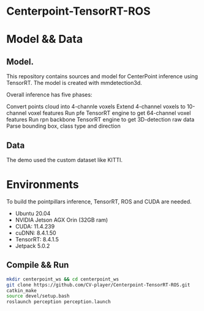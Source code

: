 # Centerpoint-TensorRT-ROS
# Model && Data
## Model. 
This repository contains sources and model for CenterPoint inference using TensorRT. The model is created with mmdetection3d.

Overall inference has five phases:

Convert points cloud into 4-channle voxels
Extend 4-channel voxels to 10-channel voxel features
Run pfe TensorRT engine to get 64-channel voxel features
Run rpn backbone TensorRT engine to get 3D-detection raw data
Parse bounding box, class type and direction
## Data
The demo used the custom dataset like KITTI.

# Environments
To build the pointpillars inference, TensorRT, ROS and CUDA are needed.
 - Ubuntu 20.04
 - NVIDIA Jetson AGX Orin (32GB ram)
 - CUDA: 11.4.239
 - cuDNN: 8.4.1.50
 - TensorRT: 8.4.1.5
 - Jetpack 5.0.2
## Compile && Run

```bash
mkdir centerpoint_ws && cd centerpoint_ws
git clone https://github.com/CV-player/Centerpoint-TensorRT-ROS.git
catkin_make
source devel/setup.bash
roslaunch perception perception.launch
```
